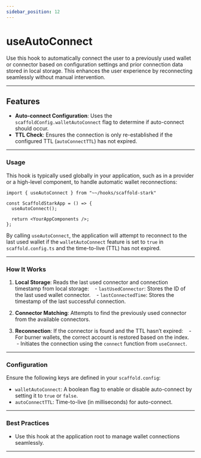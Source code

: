 ```yaml
---
sidebar_position: 12
---
```


# useAutoConnect

Use this hook to automatically connect the user to a previously used wallet or connector based on configuration settings and prior connection data stored in local storage. This enhances the user experience by reconnecting seamlessly without manual intervention.

---

## **Features**
- **Auto-connect Configuration**: Uses the `scaffoldConfig.walletAutoConnect` flag to determine if auto-connect should occur.
- **TTL Check**: Ensures the connection is only re-established if the configured TTL (`autoConnectTTL`) has not expired.

---

### **Usage**

This hook is typically used globally in your application, such as in a provider or a high-level component, 
to handle automatic wallet reconnections:

```tsx
import { useAutoConnect } from "~~/hooks/scaffold-stark"

const ScaffoldStarkApp = () => {
  useAutoConnect();

  return <YourAppComponents />;
};
```

By calling `useAutoConnect`, the application will attempt to reconnect to the last used wallet if the `walletAutoConnect` feature is set to `true` in `scaffold.config.ts` and the time-to-live (TTL) has not expired.

---

### **How It Works**

1. **Local Storage**: Reads the last used connector and connection timestamp from local storage:
   - `lastUsedConnector`: Stores the ID of the last used wallet connector.
   - `lastConnectedTime`: Stores the timestamp of the last successful connection.

2. **Connector Matching**: Attempts to find the previously used connector from the available connectors.

3. **Reconnection**: If the connector is found and the TTL hasn’t expired:
   - For burner wallets, the correct account is restored based on the index.
   - Initiates the connection using the `connect` function from `useConnect`.

---

### **Configuration**
Ensure the following keys are defined in your `scaffold.config`:
- `walletAutoConnect`: A boolean flag to enable or disable auto-connect by setting it to `true` or `false`.
- `autoConnectTTL`: Time-to-live (in milliseconds) for auto-connect.

---

### **Best Practices**
- Use this hook at the application root to manage wallet connections seamlessly.

---
